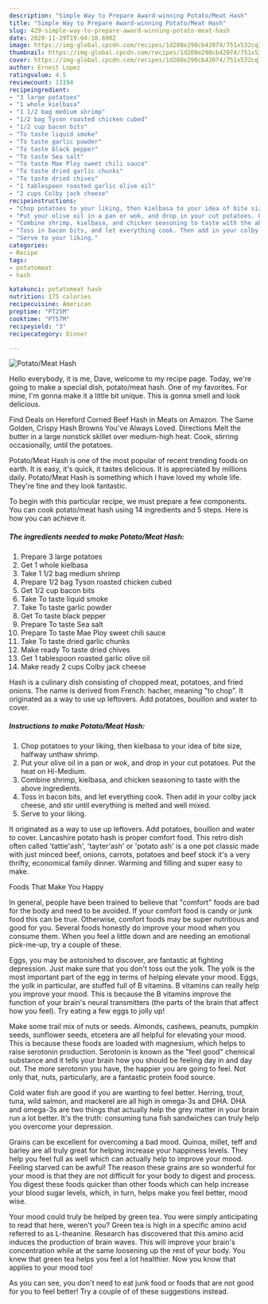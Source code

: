 ```yaml
---
description: "Simple Way to Prepare Award-winning Potato/Meat Hash"
title: "Simple Way to Prepare Award-winning Potato/Meat Hash"
slug: 429-simple-way-to-prepare-award-winning-potato-meat-hash
date: 2020-11-29T19:04:18.690Z
image: https://img-global.cpcdn.com/recipes/1d208e290cb42074/751x532cq70/potatomeat-hash-recipe-main-photo.jpg
thumbnail: https://img-global.cpcdn.com/recipes/1d208e290cb42074/751x532cq70/potatomeat-hash-recipe-main-photo.jpg
cover: https://img-global.cpcdn.com/recipes/1d208e290cb42074/751x532cq70/potatomeat-hash-recipe-main-photo.jpg
author: Ernest Lopez
ratingvalue: 4.5
reviewcount: 13194
recipeingredient:
- "3 large potatoes"
- "1 whole kielbasa"
- "1 1/2 bag medium shrimp"
- "1/2 bag Tyson roasted chicken cubed"
- "1/2 cup bacon bits"
- "To taste liquid smoke"
- "To taste garlic powder"
- "To taste black pepper"
- "To taste Sea salt"
- "To taste Mae Ploy sweet chili sauce"
- "To taste dried garlic chunks"
- "To taste dried chives"
- "1 tablespoon roasted garlic olive oil"
- "2 cups Colby jack cheese"
recipeinstructions:
- "Chop potatoes to your liking, then kielbasa to your idea of bite size, halfway unthaw shrimp."
- "Put your olive oil in a pan or wok, and drop in your cut potatoes. Put the heat on Hi-Medium."
- "Combine shrimp, kielbasa, and chicken seasoning to taste with the above ingredients."
- "Toss in bacon bits, and let everything cook. Then add in your colby jack cheese, and stir until everything is melted and well mixed."
- "Serve to your liking."
categories:
- Recipe
tags:
- potatomeat
- hash

katakunci: potatomeat hash 
nutrition: 175 calories
recipecuisine: American
preptime: "PT25M"
cooktime: "PT57M"
recipeyield: "3"
recipecategory: Dinner

---
```



![Potato/Meat Hash](https://img-global.cpcdn.com/recipes/1d208e290cb42074/751x532cq70/potatomeat-hash-recipe-main-photo.jpg)

Hello everybody, it is me, Dave, welcome to my recipe page. Today, we're going to make a special dish, potato/meat hash. One of my favorites. For mine, I'm gonna make it a little bit unique. This is gonna smell and look delicious.

Find Deals on Hereford Corned Beef Hash in Meats on Amazon. The Same Golden, Crispy Hash Browns You&#39;ve Always Loved. Directions Melt the butter in a large nonstick skillet over medium-high heat. Cook, stirring occasionally, until the potatoes.

Potato/Meat Hash is one of the most popular of recent trending foods on earth. It is easy, it's quick, it tastes delicious. It is appreciated by millions daily. Potato/Meat Hash is something which I have loved my whole life. They're fine and they look fantastic.


To begin with this particular recipe, we must prepare a few components. You can cook potato/meat hash using 14 ingredients and 5 steps. Here is how you can achieve it.

<!--inarticleads1-->

##### The ingredients needed to make Potato/Meat Hash:

1. Prepare 3 large potatoes
1. Get 1 whole kielbasa
1. Take 1 1/2 bag medium shrimp
1. Prepare 1/2 bag Tyson roasted chicken cubed
1. Get 1/2 cup bacon bits
1. Take To taste liquid smoke
1. Take To taste garlic powder
1. Get To taste black pepper
1. Prepare To taste Sea salt
1. Prepare To taste Mae Ploy sweet chili sauce
1. Take To taste dried garlic chunks
1. Make ready To taste dried chives
1. Get 1 tablespoon roasted garlic olive oil
1. Make ready 2 cups Colby jack cheese


Hash is a culinary dish consisting of chopped meat, potatoes, and fried onions. The name is derived from French: hacher, meaning &#34;to chop&#34;. It originated as a way to use up leftovers. Add potatoes, bouillon and water to cover. 

<!--inarticleads2-->

##### Instructions to make Potato/Meat Hash:

1. Chop potatoes to your liking, then kielbasa to your idea of bite size, halfway unthaw shrimp.
1. Put your olive oil in a pan or wok, and drop in your cut potatoes. Put the heat on Hi-Medium.
1. Combine shrimp, kielbasa, and chicken seasoning to taste with the above ingredients.
1. Toss in bacon bits, and let everything cook. Then add in your colby jack cheese, and stir until everything is melted and well mixed.
1. Serve to your liking.


It originated as a way to use up leftovers. Add potatoes, bouillon and water to cover. Lancashire potato hash is proper comfort food. This retro dish often called &#39;tattie&#39;ash&#39;, &#39;tayter&#39;ash&#39; or &#39;potato ash&#39; is a one pot classic made with just minced beef, onions, carrots, potatoes and beef stock it&#39;s a very thrifty, economical family dinner. Warming and filling and super easy to make. 

Foods That Make You Happy


In general, people have been trained to believe that "comfort" foods are bad for the body and need to be avoided. If your comfort food is candy or junk food this can be true. Otherwise, comfort foods may be super nutritious and good for you. Several foods honestly do improve your mood when you consume them. When you feel a little down and are needing an emotional pick-me-up, try a couple of these.

Eggs, you may be astonished to discover, are fantastic at fighting depression. Just make sure that you don't toss out the yolk. The yolk is the most important part of the egg in terms of helping elevate your mood. Eggs, the yolk in particular, are stuffed full of B vitamins. B vitamins can really help you improve your mood. This is because the B vitamins improve the function of your brain's neural transmitters (the parts of the brain that affect how you feel). Try eating a few eggs to jolly up!

Make some trail mix of nuts or seeds. Almonds, cashews, peanuts, pumpkin seeds, sunflower seeds, etcetera are all helpful for elevating your mood. This is because these foods are loaded with magnesium, which helps to raise serotonin production. Serotonin is known as the "feel good" chemical substance and it tells your brain how you should be feeling day in and day out. The more serotonin you have, the happier you are going to feel. Not only that, nuts, particularly, are a fantastic protein food source.

Cold water fish are good if you are wanting to feel better. Herring, trout, tuna, wild salmon, and mackerel are all high in omega-3s and DHA. DHA and omega-3s are two things that actually help the grey matter in your brain run a lot better. It's the truth: consuming tuna fish sandwiches can truly help you overcome your depression. 

Grains can be excellent for overcoming a bad mood. Quinoa, millet, teff and barley are all truly great for helping increase your happiness levels. They help you feel full as well which can actually help to improve your mood. Feeling starved can be awful! The reason these grains are so wonderful for your mood is that they are not difficult for your body to digest and process. You digest these foods quicker than other foods which can help increase your blood sugar levels, which, in turn, helps make you feel better, mood wise.

Your mood could truly be helped by green tea. You were simply anticipating to read that here, weren't you? Green tea is high in a specific amino acid referred to as L-theanine. Research has discovered that this amino acid induces the production of brain waves. This will improve your brain's concentration while at the same loosening up the rest of your body. You knew that green tea helps you feel a lot healthier. Now you know that applies to your mood too!

As you can see, you don't need to eat junk food or foods that are not good for you to feel better! Try  a  couple of  of  these  suggestions  instead.

